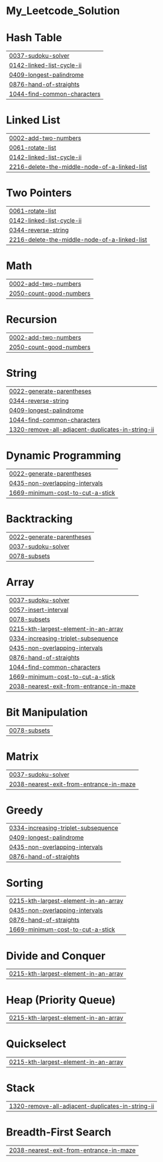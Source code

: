 # My_Leetcode_Solution


# Hash Table
|  |
| ------- |
| [0037-sudoku-solver](https://github.com/Mayuri13/My_Leetcode_Solution/tree/master/0037-sudoku-solver) |
| [0142-linked-list-cycle-ii](https://github.com/Mayuri13/My_Leetcode_Solution/tree/master/0142-linked-list-cycle-ii) |
| [0409-longest-palindrome](https://github.com/Mayuri13/My_Leetcode_Solution/tree/master/0409-longest-palindrome) |
| [0876-hand-of-straights](https://github.com/Mayuri13/My_Leetcode_Solution/tree/master/0876-hand-of-straights) |
| [1044-find-common-characters](https://github.com/Mayuri13/My_Leetcode_Solution/tree/master/1044-find-common-characters) |
# Linked List
|  |
| ------- |
| [0002-add-two-numbers](https://github.com/Mayuri13/My_Leetcode_Solution/tree/master/0002-add-two-numbers) |
| [0061-rotate-list](https://github.com/Mayuri13/My_Leetcode_Solution/tree/master/0061-rotate-list) |
| [0142-linked-list-cycle-ii](https://github.com/Mayuri13/My_Leetcode_Solution/tree/master/0142-linked-list-cycle-ii) |
| [2216-delete-the-middle-node-of-a-linked-list](https://github.com/Mayuri13/My_Leetcode_Solution/tree/master/2216-delete-the-middle-node-of-a-linked-list) |
# Two Pointers
|  |
| ------- |
| [0061-rotate-list](https://github.com/Mayuri13/My_Leetcode_Solution/tree/master/0061-rotate-list) |
| [0142-linked-list-cycle-ii](https://github.com/Mayuri13/My_Leetcode_Solution/tree/master/0142-linked-list-cycle-ii) |
| [0344-reverse-string](https://github.com/Mayuri13/My_Leetcode_Solution/tree/master/0344-reverse-string) |
| [2216-delete-the-middle-node-of-a-linked-list](https://github.com/Mayuri13/My_Leetcode_Solution/tree/master/2216-delete-the-middle-node-of-a-linked-list) |
# Math
|  |
| ------- |
| [0002-add-two-numbers](https://github.com/Mayuri13/My_Leetcode_Solution/tree/master/0002-add-two-numbers) |
| [2050-count-good-numbers](https://github.com/Mayuri13/My_Leetcode_Solution/tree/master/2050-count-good-numbers) |
# Recursion
|  |
| ------- |
| [0002-add-two-numbers](https://github.com/Mayuri13/My_Leetcode_Solution/tree/master/0002-add-two-numbers) |
| [2050-count-good-numbers](https://github.com/Mayuri13/My_Leetcode_Solution/tree/master/2050-count-good-numbers) |
# String
|  |
| ------- |
| [0022-generate-parentheses](https://github.com/Mayuri13/My_Leetcode_Solution/tree/master/0022-generate-parentheses) |
| [0344-reverse-string](https://github.com/Mayuri13/My_Leetcode_Solution/tree/master/0344-reverse-string) |
| [0409-longest-palindrome](https://github.com/Mayuri13/My_Leetcode_Solution/tree/master/0409-longest-palindrome) |
| [1044-find-common-characters](https://github.com/Mayuri13/My_Leetcode_Solution/tree/master/1044-find-common-characters) |
| [1320-remove-all-adjacent-duplicates-in-string-ii](https://github.com/Mayuri13/My_Leetcode_Solution/tree/master/1320-remove-all-adjacent-duplicates-in-string-ii) |
# Dynamic Programming
|  |
| ------- |
| [0022-generate-parentheses](https://github.com/Mayuri13/My_Leetcode_Solution/tree/master/0022-generate-parentheses) |
| [0435-non-overlapping-intervals](https://github.com/Mayuri13/My_Leetcode_Solution/tree/master/0435-non-overlapping-intervals) |
| [1669-minimum-cost-to-cut-a-stick](https://github.com/Mayuri13/My_Leetcode_Solution/tree/master/1669-minimum-cost-to-cut-a-stick) |
# Backtracking
|  |
| ------- |
| [0022-generate-parentheses](https://github.com/Mayuri13/My_Leetcode_Solution/tree/master/0022-generate-parentheses) |
| [0037-sudoku-solver](https://github.com/Mayuri13/My_Leetcode_Solution/tree/master/0037-sudoku-solver) |
| [0078-subsets](https://github.com/Mayuri13/My_Leetcode_Solution/tree/master/0078-subsets) |
# Array
|  |
| ------- |
| [0037-sudoku-solver](https://github.com/Mayuri13/My_Leetcode_Solution/tree/master/0037-sudoku-solver) |
| [0057-insert-interval](https://github.com/Mayuri13/My_Leetcode_Solution/tree/master/0057-insert-interval) |
| [0078-subsets](https://github.com/Mayuri13/My_Leetcode_Solution/tree/master/0078-subsets) |
| [0215-kth-largest-element-in-an-array](https://github.com/Mayuri13/My_Leetcode_Solution/tree/master/0215-kth-largest-element-in-an-array) |
| [0334-increasing-triplet-subsequence](https://github.com/Mayuri13/My_Leetcode_Solution/tree/master/0334-increasing-triplet-subsequence) |
| [0435-non-overlapping-intervals](https://github.com/Mayuri13/My_Leetcode_Solution/tree/master/0435-non-overlapping-intervals) |
| [0876-hand-of-straights](https://github.com/Mayuri13/My_Leetcode_Solution/tree/master/0876-hand-of-straights) |
| [1044-find-common-characters](https://github.com/Mayuri13/My_Leetcode_Solution/tree/master/1044-find-common-characters) |
| [1669-minimum-cost-to-cut-a-stick](https://github.com/Mayuri13/My_Leetcode_Solution/tree/master/1669-minimum-cost-to-cut-a-stick) |
| [2038-nearest-exit-from-entrance-in-maze](https://github.com/Mayuri13/My_Leetcode_Solution/tree/master/2038-nearest-exit-from-entrance-in-maze) |
# Bit Manipulation
|  |
| ------- |
| [0078-subsets](https://github.com/Mayuri13/My_Leetcode_Solution/tree/master/0078-subsets) |
# Matrix
|  |
| ------- |
| [0037-sudoku-solver](https://github.com/Mayuri13/My_Leetcode_Solution/tree/master/0037-sudoku-solver) |
| [2038-nearest-exit-from-entrance-in-maze](https://github.com/Mayuri13/My_Leetcode_Solution/tree/master/2038-nearest-exit-from-entrance-in-maze) |
# Greedy
|  |
| ------- |
| [0334-increasing-triplet-subsequence](https://github.com/Mayuri13/My_Leetcode_Solution/tree/master/0334-increasing-triplet-subsequence) |
| [0409-longest-palindrome](https://github.com/Mayuri13/My_Leetcode_Solution/tree/master/0409-longest-palindrome) |
| [0435-non-overlapping-intervals](https://github.com/Mayuri13/My_Leetcode_Solution/tree/master/0435-non-overlapping-intervals) |
| [0876-hand-of-straights](https://github.com/Mayuri13/My_Leetcode_Solution/tree/master/0876-hand-of-straights) |
# Sorting
|  |
| ------- |
| [0215-kth-largest-element-in-an-array](https://github.com/Mayuri13/My_Leetcode_Solution/tree/master/0215-kth-largest-element-in-an-array) |
| [0435-non-overlapping-intervals](https://github.com/Mayuri13/My_Leetcode_Solution/tree/master/0435-non-overlapping-intervals) |
| [0876-hand-of-straights](https://github.com/Mayuri13/My_Leetcode_Solution/tree/master/0876-hand-of-straights) |
| [1669-minimum-cost-to-cut-a-stick](https://github.com/Mayuri13/My_Leetcode_Solution/tree/master/1669-minimum-cost-to-cut-a-stick) |
# Divide and Conquer
|  |
| ------- |
| [0215-kth-largest-element-in-an-array](https://github.com/Mayuri13/My_Leetcode_Solution/tree/master/0215-kth-largest-element-in-an-array) |
# Heap (Priority Queue)
|  |
| ------- |
| [0215-kth-largest-element-in-an-array](https://github.com/Mayuri13/My_Leetcode_Solution/tree/master/0215-kth-largest-element-in-an-array) |
# Quickselect
|  |
| ------- |
| [0215-kth-largest-element-in-an-array](https://github.com/Mayuri13/My_Leetcode_Solution/tree/master/0215-kth-largest-element-in-an-array) |
# Stack
|  |
| ------- |
| [1320-remove-all-adjacent-duplicates-in-string-ii](https://github.com/Mayuri13/My_Leetcode_Solution/tree/master/1320-remove-all-adjacent-duplicates-in-string-ii) |
# Breadth-First Search
|  |
| ------- |
| [2038-nearest-exit-from-entrance-in-maze](https://github.com/Mayuri13/My_Leetcode_Solution/tree/master/2038-nearest-exit-from-entrance-in-maze) |